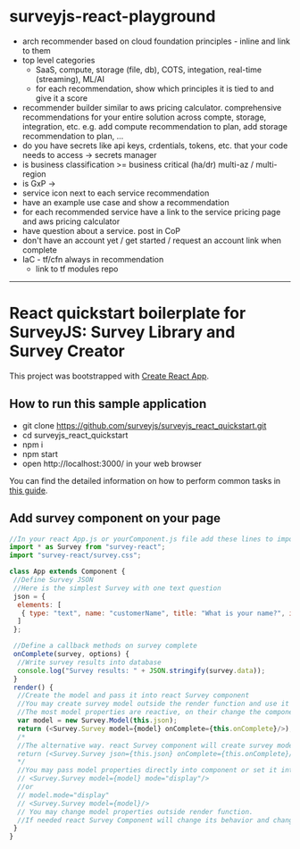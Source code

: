 # surveyjs-react-playground

- arch recommender based on cloud foundation principles - inline and link to them
- top level categories
  - SaaS, compute, storage (file, db), COTS, integation, real-time (streaming), ML/AI
  - for each recommendation, show which principles it is tied to and give it a score
- recommender builder similar to aws pricing calculator.  comprehensive recommendations for your entire solution across compte, storage, integration, etc. e.g. add compute recommendation to plan, add storage recommendation to plan, ...
- do you have secrets like api keys, crdentials, tokens, etc. that your code needs to access -> secrets manager
- is business classification >= business critical (ha/dr) multi-az / multi-region
- is GxP -> 
- service icon next to each service recommendation
- have an example use case and show a recommendation
- for each recommended service have a link to the service pricing page and aws pricing calculator
- have question about a service.  post in CoP
- don't have an account yet / get started / request an account link when complete
- IaC - tf/cfn always in recommendation
  - link to tf modules repo

---

# React quickstart boilerplate for SurveyJS: Survey Library and Survey Creator 

This project was bootstrapped with [Create React App](https://github.com/facebookincubator/create-react-app).

## How to run this sample application
 - git clone https://github.com/surveyjs/surveyjs_react_quickstart.git
 - cd surveyjs_react_quickstart
 - npm i
 - npm start
 - open http://localhost:3000/ in your web browser



You can find the detailed information on how to perform common tasks in [this guide](https://github.com/facebookincubator/create-react-app/blob/master/packages/react-scripts/template/README.md).

## Add survey component on your page
```JavaScript
//In your react App.js or yourComponent.js file add these lines to import
import * as Survey from "survey-react";
import "survey-react/survey.css";

class App extends Component {
 //Define Survey JSON
 //Here is the simplest Survey with one text question
 json = {
  elements: [
   { type: "text", name: "customerName", title: "What is your name?", isRequired: true}
  ]
 };

 //Define a callback methods on survey complete
 onComplete(survey, options) {
  //Write survey results into database
  console.log("Survey results: " + JSON.stringify(survey.data));
 }
 render() {
  //Create the model and pass it into react Survey component
  //You may create survey model outside the render function and use it in your App or component
  //The most model properties are reactive, on their change the component will change UI when needed.
  var model = new Survey.Model(this.json);
  return (<Survey.Survey model={model} onComplete={this.onComplete}/>);
  /*
  //The alternative way. react Survey component will create survey model internally
  return (<Survey.Survey json={this.json} onComplete={this.onComplete}/>);
  */
  //You may pass model properties directly into component or set it into model
  // <Survey.Survey model={model} mode="display"/>
  //or 
  // model.mode="display"
  // <Survey.Survey model={model}/>
  // You may change model properties outside render function. 
  //If needed react Survey Component will change its behavior and change UI.
 }
} 
```
